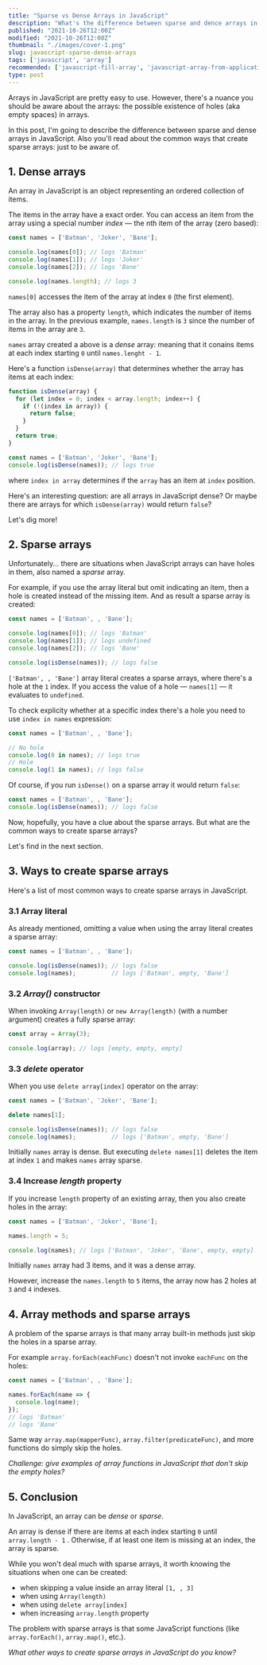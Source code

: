```yaml
---
title: "Sparse vs Dense Arrays in JavaScript"
description: "What's the difference between sparse and dence arrays in JavaScript"
published: "2021-10-26T12:00Z"
modified: "2021-10-26T12:00Z"
thumbnail: "./images/cover-1.png"
slug: javascript-sparse-dense-arrays
tags: ['javascript', 'array']
recommended: ['javascript-fill-array', 'javascript-array-from-applications']
type: post
---
```


Arrays in JavaScript are pretty easy to use. However, there's a nuance you should be aware about the arrays: the possible existence of holes (aka empty spaces) in arrays.  

In this post, I'm going to describe the difference between sparse and dense arrays in JavaScript. Also you'll read about the common ways that create sparse arrays: just to be aware of.  

## 1. Dense arrays

An array in JavaScript is an object representing an ordered collection of items.  

The items in the array have a exact order. You can access an item from the array using a special number *index* &mdash; the nth item of the array (zero based):

```javascript
const names = ['Batman', 'Joker', 'Bane'];

console.log(names[0]); // logs 'Batman'
console.log(names[1]); // logs 'Joker'
console.log(names[2]); // logs 'Bane'

console.log(names.length); // logs 3
```

`names[0]` accesses the item of the array at index `0` (the first element).  

The array also has a property `length`, which indicates the number of items in the array. In the previous example, `names.length` is `3` since the number of items in the array are `3`.

`names` array created a above is a *dense* array: meaning that it conains items at each index starting `0` until `names.lenght - 1`.  

Here's a function `isDense(array)` that determines whether the array has items at each index:

```javascript
function isDense(array) {
  for (let index = 0; index < array.length; index++) {
    if (!(index in array)) {
      return false;
    }
  }
  return true;
}

const names = ['Batman', 'Joker', 'Bane'];
console.log(isDense(names)); // logs true
```

where `index in array` determines if the `array` has an item at `index` position.  

Here's an interesting question: are all arrays in JavaScript dense? Or maybe there are arrays for which `isDense(array)` would return `false`?  

Let's dig more!

## 2. Sparse arrays

Unfortunately... there are situations when JavaScript arrays can have holes in them, also named a *sparse* array.  

For example, if you use the array literal but omit indicating an item, then a hole is created instead of the missing item. And as result a sparse array is created:

```javascript
const names = ['Batman', , 'Bane'];

console.log(names[0]); // logs 'Batman'
console.log(names[1]); // logs undefined
console.log(names[2]); // logs 'Bane'

console.log(isDense(names)); // logs false
```

`['Batman', , 'Bane']` array literal creates a sparse arrays, where there's a hole at the `1` index. If you access the value of a hole &mdash; `names[1]` &mdash; it evaluates to `undefined`.  

To check explicity whether at a specific index there's a hole you need to use `index in names` expression:

```javascript
const names = ['Batman', , 'Bane'];

// No hole
console.log(0 in names); // logs true
// Hole
console.log(1 in names); // logs false
```

Of course, if you run `isDense()` on a sparse array it would return `false`:

```javascript
const names = ['Batman', , 'Bane'];
console.log(isDense(names)); // logs false
```

Now, hopefully, you have a clue about the sparse arrays. But what are the common ways to create sparse arrays?  

Let's find in the next section.  

## 3. Ways to create sparse arrays

Here's a list of most common ways to create sparse arrays in JavaScript.  

### 3.1 Array literal

As already mentioned, omitting a value when using the array literal creates a sparse array:

```javascript
const names = ['Batman', , 'Bane'];

console.log(isDense(names)); // logs false
console.log(names);          // logs ['Batman', empty, 'Bane']
```

### 3.2 *Array()* constructor

When invoking `Array(length)` or `new Array(length)` (with a number argument) creates a fully sparse array:

```javascript
const array = Array(3);

console.log(array); // logs [empty, empty, empty]
```

### 3.3 *delete* operator

When you use `delete array[index]` operator on the array:

```javascript
const names = ['Batman', 'Joker', 'Bane'];

delete names[1];

console.log(isDense(names)); // logs false
console.log(names);          // logs ['Batman', empty, 'Bane']
```

Initially `names` array is dense. But executing `delete names[1]` deletes the item at index `1` and makes `names` array sparse.  

### 3.4 Increase *length* property

If you increase `length` property of an existing array, then you also create holes in the array:

```javascript
const names = ['Batman', 'Joker', 'Bane'];

names.length = 5;

console.log(names); // logs ['Batman', 'Joker', 'Bane', empty, empty]
```

Initially `names` array had 3 items, and it was a dense array.

However, increase the `names.length` to `5` items, the array now has 2 holes at `3` and `4` indexes.  

## 4. Array methods and sparse arrays

A problem of the sparse arrays is that many array built-in methods just skip the holes in a sparse array.  

For example `array.forEach(eachFunc)` doesn't not invoke `eachFunc` on the holes:

```javascript
const names = ['Batman', , 'Bane'];

names.forEach(name => {
  console.log(name);
});
// logs 'Batman'
// logs 'Bane'
```

Same way `array.map(mapperFunc)`, `array.filter(predicateFunc)`, and more functions do simply skip the holes.  

*Challenge: give examples of array functions in JavaScript that don't skip the empty holes?*

## 5. Conclusion

In JavaScript, an array can be *dense* or *sparse*.  

An array is dense if there are items at each index starting `0` until `array.length - 1` . Otherwise, if at least one item is missing at an index, the array is sparse.  

While you won't deal much with sparse arrays, it worth knowing the situations when one can be created: 

* when skipping a value inside an array literal `[1, , 3]`
* when using `Array(length)`
* when using `delete array[index]`
* when increasing `array.length` property

The problem with sparse arrays is that some JavaScript functions (like `array.forEach()`, `array.map()`, etc.).  

*What other ways to create sparse arrays in JavaScript do you know?*